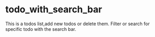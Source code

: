 # todo_with_search_bar

This is a todos list,add new todos or delete them. Filter or search for specific todo with the search bar.